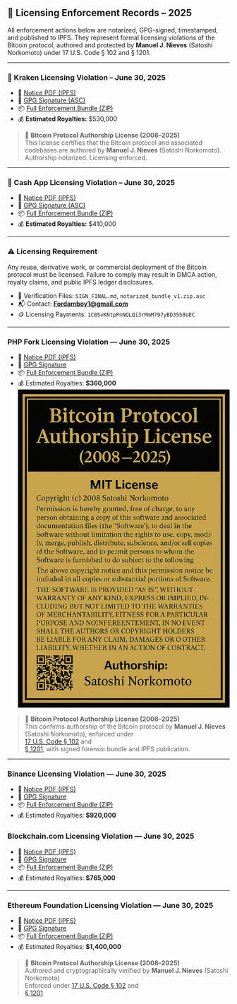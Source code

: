 ## 📁 Licensing Enforcement Records – 2025

All enforcement actions below are notarized, GPG-signed, timestamped, and published to IPFS. They represent formal licensing violations of the Bitcoin protocol, authored and protected by **Manuel J. Nieves** (Satoshi Norkomoto) under 17 U.S. Code § 102 and § 1201.

---

### 🛑 Kraken Licensing Violation – June 30, 2025

- 📄 [Notice PDF (IPFS)](https://ipfs.io/ipfs/QmdZCEMBR6BVQDPV367jRuGxKy1AkEmrYvLyB84e4hVApc)
- 🔏 [GPG Signature (ASC)](https://ipfs.io/ipfs/QmaiiCt2oUdkPMp2nuwBkQsVEiRrzYy6QqUGhXoJmxYHrh)
- 📦 [Full Enforcement Bundle (ZIP)](https://ipfs.io/ipfs/Qmau99LwZLWcgoaeE8ipvt6Pqix264D17UrztYp76kmkYE)
- 💰 **Estimated Royalties:** \$530,000

> 📜 **Bitcoin Protocol Authorship License (2008–2025)**  
> This license certifies that the Bitcoin protocol and associated codebases are authored by **Manuel J. Nieves** (Satoshi Norkomoto).  
> Authorship notarized. Licensing enforced.

---

### 🛑 Cash App Licensing Violation – June 30, 2025

- 📄 [Notice PDF (IPFS)](https://ipfs.io/ipfs/QmPVbr1zHgYLZp8TMioHBidQ3WLFNoU298wruMhdZSEDTh)
- 🔏 [GPG Signature (ASC)](https://ipfs.io/ipfs/Qmcao8gzg6cfcpbwojMC8n75LhiN9n5sLQkhpXVV9rcNJY)
- 📦 [Full Enforcement Bundle (ZIP)](https://ipfs.io/ipfs/QmPVbr1zHgYLZp8TMioHBidQ3WLFNoU298wruMhdZSEDTh)
- 💰 **Estimated Royalties:** \$410,000

---

### ⚠️ Licensing Requirement

Any reuse, derivative work, or commercial deployment of the Bitcoin protocol must be licensed. Failure to comply may result in DMCA action, royalty claims, and public IPFS ledger disclosures.

- 🔐 Verification Files: `SIGN_FINAL.md`, `notarized_bundle_v1.zip.asc`  
- 📬 Contact: **Fordamboy1@gmail.com**  
- 🪙 Licensing Payments: `1C85vKNtpPnNQLQi3rMmM797yBD3558UEC`

---

### PHP Fork Licensing Violation — June 30, 2025
- 📄 [Notice PDF (IPFS)](https://ipfs.io/ipfs/QmXrL6J6iAKGAqX5Yw3qHuhXDwh875gmzptnzLY3zZnSSq)
- 🔏 [GPG Signature](https://ipfs.io/ipfs/QmWC17VECRFGU2hMsvzwN7RTtnHKzxPFxewgyC35xmC4N4)
- 📦 [Full Enforcement Bundle (ZIP)](https://ipfs.io/ipfs/QmXrL6J6iAKGAqX5Yw3qHuhXDwh875gmzptnzLY3zZnSSq)
- 💰 Estimated Royalties: **$360,000**
  ![Bitcoin Authorship License](Bitcoin_Protocol_Authorship_License_2008-2025_SatoshiNorkomoto.png)

> 📜 **Bitcoin Protocol Authorship License (2008–2025)**  
> This confirms authorship of the Bitcoin protocol by **Manuel J. Nieves** (Satoshi Norkomoto), enforced under  
> [17 U.S. Code § 102](https://www.law.cornell.edu/uscode/text/17/102) and  
> [§ 1201](https://www.law.cornell.edu/uscode/text/17/1201), with signed forensic bundle and IPFS publication.

---

### Binance Licensing Violation — June 30, 2025
- 📄 [Notice PDF (IPFS)](https://ipfs.io/ipfs/QmY5uCNk4GVVi1rUo5avkFUzjcK6tTfqvbmKL9vA9Us9LK)
- 🔏 [GPG Signature](https://ipfs.io/ipfs/QmWgpBbvmK3CLmV67N5RLXK9csF96FYzkA2VnYoRjXhSmV)
- 📦 [Full Enforcement Bundle (ZIP)](https://ipfs.io/ipfs/QmY5uCNk4GVVi1rUo5avkFUzjcK6tTfqvbmKL9vA9Us9LK)
- 💰 Estimated Royalties: **$920,000**

### Blockchain.com Licensing Violation — June 30, 2025
- 📄 [Notice PDF (IPFS)](https://ipfs.io/ipfs/QmccAixqX7wEy6LEPbTuDFoygDJfT4C8gCuWMEffUwLADG)
- 🔏 [GPG Signature](https://ipfs.io/ipfs/QmUDd7HXzMAv1r3Byf6BgS6XpR8XHc88NNVd2crhx4cqMn)
- 📦 [Full Enforcement Bundle (ZIP)](https://ipfs.io/ipfs/QmccAixqX7wEy6LEPbTuDFoygDJfT4C8gCuWMEffUwLADG)
- 💰 Estimated Royalties: **$765,000**

---

### Ethereum Foundation Licensing Violation — June 30, 2025
- 📄 [Notice PDF (IPFS)](https://ipfs.io/ipfs/QmfVDXKmvxw1z8KrhvHTihCmQtrPKtq2VPtMsSk6dPGUg1)
- 🔏 [GPG Signature](https://ipfs.io/ipfs/QmXyUMmUe2kcdDRbd6DvwUjEEMmYZFz7ZPP5TL2vcKrZqi)
- 📦 [Full Enforcement Bundle (ZIP)](https://ipfs.io/ipfs/QmfVDXKmvxw1z8KrhvHTihCmQtrPKtq2VPtMsSk6dPGUg1)
- 💰 Estimated Royalties: **$1,400,000**

> 📜 **Bitcoin Protocol Authorship License (2008–2025)**  
> Authored and cryptographically verified by **Manuel J. Nieves** (Satoshi Norkomoto)  
> Enforced under [17 U.S. Code § 102](https://www.law.cornell.edu/uscode/text/17/102) and  
> [§ 1201](https://www.law.cornell.edu/uscode/text/17/1201)

